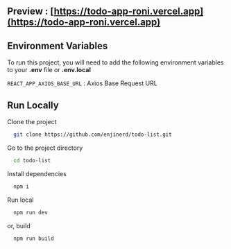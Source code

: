 ## Preview : [https://todo-app-roni.vercel.app](https://todo-app-roni.vercel.app)

## Environment Variables

To run this project, you will need to add the following environment variables to your **.env** file or **.env.local**

`REACT_APP_AXIOS_BASE_URL` : Axios Base Request URL

## Run Locally

Clone the project

```bash
  git clone https://github.com/enjinerd/todo-list.git
```

Go to the project directory

```bash
  cd todo-list
```

Install dependencies

```bash
  npm i
```

Run local

```bash
  npm run dev
```

or, build

```bash
  npm run build
```
